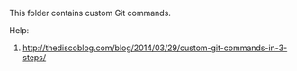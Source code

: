 This folder contains custom Git commands.

Help:

1. http://thediscoblog.com/blog/2014/03/29/custom-git-commands-in-3-steps/
